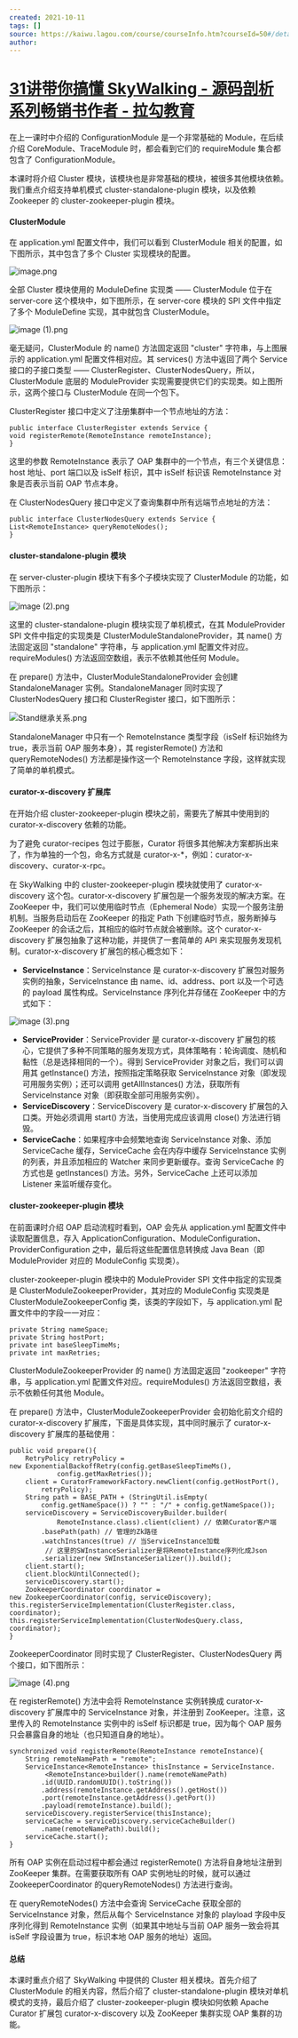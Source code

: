 ```yaml
---
created: 2021-10-11
tags: []
source: https://kaiwu.lagou.com/course/courseInfo.htm?courseId=50#/detail/pc?id=1720
author: 
---
```


# [31讲带你搞懂 SkyWalking - 源码剖析系列畅销书作者 - 拉勾教育](https://kaiwu.lagou.com/course/courseInfo.htm?courseId=50#/detail/pc?id=1720)


在上一课时中介绍的 ConfigurationModule 是一个非常基础的 Module，在后续介绍 CoreModule、TraceModule 时，都会看到它们的 requireModule 集合都包含了 ConfigurationModule。

本课时将介绍 Cluster 模块，该模块也是非常基础的模块，被很多其他模块依赖。我们重点介绍支持单机模式 cluster-standalone-plugin 模块，以及依赖 Zookeeper 的 cluster-zookeeper-plugin 模块。

#### ClusterModule

在 application.yml 配置文件中，我们可以看到 ClusterModule 相关的配置，如下图所示，其中包含了多个 Cluster 实现模块的配置。

![image.png](https://s0.lgstatic.com/i/image/M00/0D/1C/CgqCHl7DfzqATV7pAAh1tLrZ7LM755.png)

全部 Cluster 模块使用的 ModuleDefine 实现类 —— ClusterModule 位于在 server-core 这个模块中，如下图所示，在 server-core 模块的 SPI 文件中指定了多个 ModuleDefine 实现，其中就包含 ClusterModule。

![image (1).png](https://s0.lgstatic.com/i/image/M00/0D/1C/CgqCHl7Df0WAE6O_AAD50Wj3J5s903.png)

毫无疑问，ClusterModule 的 name() 方法固定返回 "cluster" 字符串，与上图展示的 application.yml 配置文件相对应。其 services() 方法中返回了两个 Service 接口的子接口类型 —— ClusterRegister、ClusterNodesQuery，所以，ClusterModule 底层的 ModuleProvider 实现需要提供它们的实现类。如上图所示，这两个接口与 ClusterModule 在同一个包下。

ClusterRegister 接口中定义了注册集群中一个节点地址的方法：

```
public interface ClusterRegister extends Service {
void registerRemote(RemoteInstance remoteInstance);
}
```

这里的参数 RemoteInstance 表示了 OAP 集群中的一个节点，有三个关键信息：host 地址、port 端口以及 isSelf 标识，其中 isSelf 标识该 RemoteInstance 对象是否表示当前 OAP 节点本身。

在 ClusterNodesQuery 接口中定义了查询集群中所有远端节点地址的方法：

```
public interface ClusterNodesQuery extends Service {
List<RemoteInstance> queryRemoteNodes(); 
}
```

#### cluster-standalone-plugin 模块

在 server-cluster-plugin 模块下有多个子模块实现了 ClusterModule 的功能，如下图所示：

![image (2).png](https://s0.lgstatic.com/i/image/M00/0D/1C/CgqCHl7Df0-AR9JyAACONLeNTKc436.png)

这里的 cluster-standalone-plugin 模块实现了单机模式，在其 ModuleProvider SPI 文件中指定的实现类是 ClusterModuleStandaloneProvider，其 name() 方法固定返回 "standalone" 字符串，与 application.yml 配置文件对应。requireModules() 方法返回空数组，表示不依赖其他任何 Module。

在 prepare() 方法中，ClusterModuleStandaloneProvider 会创建 StandaloneManager 实例。StandaloneManager 同时实现了 ClusterNodesQuery 接口和 ClusterRegister 接口，如下图所示：

![Stand继承关系.png](https://s0.lgstatic.com/i/image/M00/0D/1C/CgqCHl7Df1eAfuKAAACNtX-84Gk841.png)

StandaloneManager 中只有一个 RemoteInstance 类型字段（isSelf 标识始终为 true，表示当前 OAP 服务本身），其 registerRemote() 方法和 queryRemoteNodes() 方法都是操作这一个 RemoteInstance 字段，这样就实现了简单的单机模式。

#### curator-x-discovery 扩展库

在开始介绍 cluster-zookeeper-plugin 模块之前，需要先了解其中使用到的 curator-x-discovery 依赖的功能。

为了避免 curator-recipes 包过于膨胀，Curator 将很多其他解决方案都拆出来了，作为单独的一个包，命名方式就是 curator-x-\*，例如：curator-x-discovery、curator-x-rpc。

在 SkyWalking 中的 cluster-zookeeper-plugin 模块就使用了 curator-x-discovery 这个包。curator-x-discovery 扩展包是一个服务发现的解决方案。在 ZooKeeper 中，我们可以使用临时节点（Ephemeral Node）实现一个服务注册机制。当服务启动后在 ZooKeeper 的指定 Path 下创建临时节点，服务断掉与 ZooKeeper 的会话之后，其相应的临时节点就会被删除。这个 curator-x-discovery 扩展包抽象了这种功能，并提供了一套简单的 API 来实现服务发现机制。curator-x-discovery 扩展包的核心概念如下：

-   **ServiceInstance**：ServiceInstance 是 curator-x-discovery 扩展包对服务实例的抽象，ServiceInstance 由 name、id、address、port 以及一个可选的 payload 属性构成。ServiceInstance 序列化并存储在 ZooKeeper 中的方式如下：

![image (3).png](https://s0.lgstatic.com/i/image/M00/0D/1C/CgqCHl7Df3eAbSd8AADHccHcE1Q389.png)

-   **ServiceProvider**：ServiceProvider 是 curator-x-discovery 扩展包的核心，它提供了多种不同策略的服务发现方式，具体策略有：轮询调度、随机和黏性（总是选择相同的一个）。得到 ServiceProvider 对象之后，我们可以调用其 getInstance() 方法，按照指定策略获取 ServiceInstance 对象（即发现可用服务实例）；还可以调用 getAllInstances() 方法，获取所有 ServiceInstance 对象（即获取全部可用服务实例）。
-   **ServiceDiscovery**：ServiceDiscovery 是 curator-x-discovery 扩展包的入口类。开始必须调用 start() 方法，当使用完成应该调用 close() 方法进行销毁。
-   **ServiceCache**：如果程序中会频繁地查询 ServiceInstance 对象、添加 ServiceCache 缓存，ServiceCache 会在内存中缓存 ServiceInstance 实例的列表，并且添加相应的 Watcher 来同步更新缓存。查询 ServiceCache 的方式也是 getInstances() 方法。另外，ServiceCache 上还可以添加 Listener 来监听缓存变化。

#### cluster-zookeeper-plugin 模块

在前面课时介绍 OAP 启动流程时看到，OAP 会先从 application.yml 配置文件中读取配置信息，存入 ApplicationConfiguration、ModuleConfiguration、ProviderConfiguration 之中，最后将这些配置信息转换成 Java Bean（即 ModuleProvider 对应的 ModuleConfig 实现类）。

cluster-zookeeper-plugin 模块中的 ModuleProvider SPI 文件中指定的实现类是 ClusterModuleZookeeperProvider，其对应的 ModuleConfig 实现类是  
ClusterModuleZookeeperConfig 类，该类的字段如下，与 application.yml 配置文件中的字段一一对应：

```
private String nameSpace; 
private String hostPort; 
private int baseSleepTimeMs; 
private int maxRetries; 
```

ClusterModuleZookeeperProvider 的 name() 方法固定返回 "zookeeper" 字符串，与 application.yml 配置文件对应。requireModules() 方法返回空数组，表示不依赖任何其他 Module。

在 prepare() 方法中，ClusterModuleZookeeperProvider 会初始化前文介绍的 curator-x-discovery 扩展库，下面是具体实现，其中同时展示了 curator-x-discovery 扩展库的基础使用：

```
public void prepare(){
    RetryPolicy retryPolicy = 
new ExponentialBackoffRetry(config.getBaseSleepTimeMs(),       
            config.getMaxRetries());
    client = CuratorFrameworkFactory.newClient(config.getHostPort(), 
        retryPolicy);
    String path = BASE_PATH + (StringUtil.isEmpty(
        config.getNameSpace()) ? "" : "/" + config.getNameSpace());
    serviceDiscovery = ServiceDiscoveryBuilder.builder(
            RemoteInstance.class).client(client) // 依赖Curator客户端
        .basePath(path) // 管理的Zk路径
        .watchInstances(true) // 当ServiceInstance加载
         // 这里的SWInstanceSerializer是将RemoteInstance序列化成Json
        .serializer(new SWInstanceSerializer()).build();
    client.start(); 
    client.blockUntilConnected(); 
    serviceDiscovery.start(); 
    ZookeeperCoordinator coordinator = 
new ZookeeperCoordinator(config, serviceDiscovery);
this.registerServiceImplementation(ClusterRegister.class, 
coordinator);
this.registerServiceImplementation(ClusterNodesQuery.class, 
coordinator);
}
```

ZookeeperCoordinator 同时实现了 ClusterRegister、ClusterNodesQuery 两个接口，如下图所示：

![image (4).png](https://s0.lgstatic.com/i/image/M00/0D/1C/CgqCHl7Df4SAOjbZAACJzD-Vox4797.png)

在 registerRemote() 方法中会将 RemoteInstance 实例转换成 curator-x-discovery 扩展库中的 ServiceInstance 对象，并注册到 ZooKeeper。注意，这里传入的 RemoteInstance 实例中的 isSelf 标识都是 true，因为每个 OAP 服务只会暴露自身的地址（也只知道自身的地址）。

```
synchronized void registerRemote(RemoteInstance remoteInstance){
    String remoteNamePath = "remote";
    ServiceInstance<RemoteInstance> thisInstance = ServiceInstance.
         <RemoteInstance>builder().name(remoteNamePath)
        .id(UUID.randomUUID().toString()) 
        .address(remoteInstance.getAddress().getHost())
        .port(remoteInstance.getAddress().getPort())
        .payload(remoteInstance).build();
    serviceDiscovery.registerService(thisInstance);
    serviceCache = serviceDiscovery.serviceCacheBuilder()
        .name(remoteNamePath).build();
    serviceCache.start(); 
}
```

所有 OAP 实例在启动过程中都会通过 registerRemote() 方法将自身地址注册到 ZooKeeper 集群。在需要获取所有 OAP 实例地址的时候，就可以通过 ZookeeperCoordinator 的queryRemoteNodes() 方法进行查询。

在 queryRemoteNodes() 方法中会查询 ServiceCache 获取全部的 ServiceInstance 对象，然后从每个 ServiceInstance 对象的 playload 字段中反序列化得到 RemoteInstance 实例（如果其中地址与当前 OAP 服务一致会将其 isSelf 字段设置为 true，标识本地 OAP 服务的地址）返回。

#### 总结

本课时重点介绍了 SkyWalking 中提供的 Cluster 相关模块。首先介绍了ClusterModule 的相关内容，然后介绍了 cluster-standalone-plugin 模块对单机模式的支持，最后介绍了 cluster-zookeeper-plugin 模块如何依赖 Apache Curator 扩展包 curator-x-discovery 以及 ZooKeeper 集群实现 OAP 集群的功能。

